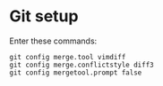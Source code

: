 # Git setup
Enter these commands:
```
git config merge.tool vimdiff
git config merge.conflictstyle diff3
git config mergetool.prompt false
```
